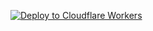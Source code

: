 [![Deploy to Cloudflare Workers](https://deploy.workers.cloudflare.com/button)](https://deploy.workers.cloudflare.com/?url=https://github.com/verschoren/multiple_recipients)